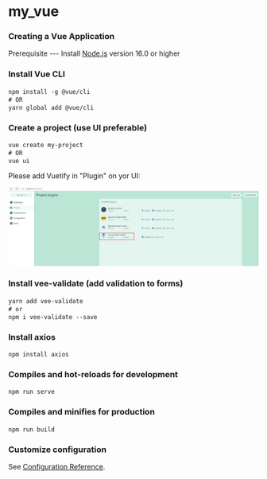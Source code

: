 # my_vue

### Creating a Vue Application
Prerequisite --- Install [Node.js](https://nodejs.org/en/) version 16.0 or higher

### Install Vue CLI
```
npm install -g @vue/cli
# OR
yarn global add @vue/cli
```
### Create a project (use UI preferable)
```
vue create my-project
# OR
vue ui
```
Please add Vuetify in "Plugin" on yor UI:

![image](./readme_image/UI.jpg)
### Install vee-validate (add validation to forms)
```
yarn add vee-validate
# or
npm i vee-validate --save
```

### Install axios
```
npm install axios
```

### Compiles and hot-reloads for development
```
npm run serve
```

### Compiles and minifies for production
```
npm run build
```

### Customize configuration
See [Configuration Reference](https://cli.vuejs.org/config/).
